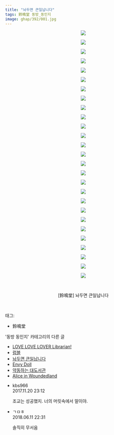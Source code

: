 ```yaml
---
title: "놔두면 큰일납니다"
tags: 鈴鳴堂 동방_동인지
image: ghap/392/001.jpg
---
```

<div class="article">
<p style="text-align: center; clear: none; float: none;"><img src="{{ site.nasurl }}/ghap/392/001.jpg"/></p>
<p style="text-align: center; clear: none; float: none;"><img src="{{ site.nasurl }}/ghap/392/002.jpg"/></p>
<p style="text-align: center; clear: none; float: none;"><img src="{{ site.nasurl }}/ghap/392/003.jpg"/></p>
<p style="text-align: center; clear: none; float: none;"><img src="{{ site.nasurl }}/ghap/392/004.jpg"/></p>
<p style="text-align: center; clear: none; float: none;"><img src="{{ site.nasurl }}/ghap/392/005.jpg"/></p>
<p style="text-align: center; clear: none; float: none;"><img src="{{ site.nasurl }}/ghap/392/006.jpg"/></p>
<p style="text-align: center; clear: none; float: none;"><img src="{{ site.nasurl }}/ghap/392/007.jpg"/></p>
<p style="text-align: center; clear: none; float: none;"><img src="{{ site.nasurl }}/ghap/392/008.jpg"/></p>
<p style="text-align: center; clear: none; float: none;"><img src="{{ site.nasurl }}/ghap/392/009.jpg"/></p>
<p style="text-align: center; clear: none; float: none;"><img src="{{ site.nasurl }}/ghap/392/010.jpg"/></p>
<p style="text-align: center; clear: none; float: none;"><img src="{{ site.nasurl }}/ghap/392/011.jpg"/></p>
<p style="text-align: center; clear: none; float: none;"><img src="{{ site.nasurl }}/ghap/392/012.jpg"/></p>
<p style="text-align: center; clear: none; float: none;"><img src="{{ site.nasurl }}/ghap/392/013.jpg"/></p>
<p style="text-align: center; clear: none; float: none;"><img src="{{ site.nasurl }}/ghap/392/014.jpg"/></p>
<p style="text-align: center; clear: none; float: none;"><img src="{{ site.nasurl }}/ghap/392/015.jpg"/></p>
<p style="text-align: center; clear: none; float: none;"><img src="{{ site.nasurl }}/ghap/392/016.jpg"/></p>
<p style="text-align: center; clear: none; float: none;"><img src="{{ site.nasurl }}/ghap/392/017.jpg"/></p>
<p style="text-align: center; clear: none; float: none;"><img src="{{ site.nasurl }}/ghap/392/018.jpg"/></p>
<p style="text-align: center; clear: none; float: none;"><img src="{{ site.nasurl }}/ghap/392/019.jpg"/></p>
<p style="text-align: center; clear: none; float: none;"><img src="{{ site.nasurl }}/ghap/392/020.jpg"/></p>
<p style="text-align: center; clear: none; float: none;"><img src="{{ site.nasurl }}/ghap/392/021.jpg"/></p>
<p style="text-align: center; clear: none; float: none;"><img src="{{ site.nasurl }}/ghap/392/022.jpg"/></p>
<p style="text-align: center; clear: none; float: none;"><img src="{{ site.nasurl }}/ghap/392/023.jpg"/></p>
<p style="text-align: center; clear: none; float: none;"><img src="{{ site.nasurl }}/ghap/392/024.jpg"/></p>
<p style="text-align: center; clear: none; float: none;"><img src="{{ site.nasurl }}/ghap/392/025.jpg"/></p>
<p style="text-align: center; clear: none; float: none;"><img src="{{ site.nasurl }}/ghap/392/026.jpg"/></p>
<p style="text-align: center; clear: none; float: none;"><img src="{{ site.nasurl }}/ghap/392/027.jpg"/></p>
<p style="text-align: center; clear: none; float: none;"><br/></p>
<p style="text-align: center; clear: none; float: none;">[鈴鳴堂] 놔두면 큰일납니다</p>
<p><br/></p>
</div><div class="tagTrail">
<p>태그: </p>
<ul>
<li>鈴鳴堂</li>
</ul>
</div><div class="another">
<p>'동방 동인지' 카테고리의 다른 글</p>
<ul>
<li><a href="/2016-06-21-ghap_394">LOVE LOVE LOVER Librarian!</a></li>
<li><a href="/2016-06-21-ghap_393">럼블</a></li>
<li><a href="/2016-06-21-ghap_392">놔두면 큰일납니다</a></li>
<li><a href="/2016-06-21-ghap_391">Envy Doll</a></li>
<li><a href="/2016-06-21-ghap_390">약동하는 대도서관</a></li>
<li><a href="/2016-06-21-ghap_389">Alice in Woundedland</a></li>
</ul>
</div><div class="cb_module cb_fluid">
<div class="cb_wrt cb_profile">
<div class="comment">
<ul>
<li class="cb_thumb_off" id="comment15133735">
<div class="cb_comment_area">
<div class="cb_info_area">
<div class="cb_section">
<span class="cb_nick_name">kbs966</span>
</div>
<div class="cb_section">
<span class="cb_date">2017.11.20 23:12 </span>
</div>
</div>
<div class="cb_dsc_comment">
<p class="cb_dsc">
											조교는 성공했지. 너의 머릿속에서 말이야.
										</p>
</div>
</div></li>
<li class="cb_thumb_off" id="comment15269458">
<div class="cb_comment_area">
<div class="cb_info_area">
<div class="cb_section">
<span class="cb_nick_name">ㄱㅁㅎ</span>
</div>
<div class="cb_section">
<span class="cb_date">2018.06.11 22:31 </span>
</div>
</div>
<div class="cb_dsc_comment">
<p class="cb_dsc">
											솔직히 무서움
										</p>
</div>
</div></li>
</ul>
</div>
</div><!-- commentList close -->
</div>